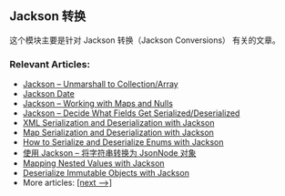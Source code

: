 ## Jackson 转换

这个模块主要是针对 Jackson 转换（Jackson Conversions） 有关的文章。

### Relevant Articles:
- [Jackson – Unmarshall to Collection/Array](https://www.baeldung.com/jackson-collection-array)
- [Jackson Date](https://www.baeldung.com/jackson-serialize-dates)
- [Jackson – Working with Maps and Nulls](https://www.baeldung.com/jackson-map-null-values-or-null-key)
- [Jackson – Decide What Fields Get Serialized/Deserialized](https://www.baeldung.com/jackson-field-serializable-deserializable-or-not)
- [XML Serialization and Deserialization with Jackson](https://www.baeldung.com/jackson-xml-serialization-and-deserialization)
- [Map Serialization and Deserialization with Jackson](https://www.baeldung.com/jackson-map)
- [How to Serialize and Deserialize Enums with Jackson](https://www.baeldung.com/jackson-serialize-enums)
- [使用 Jackson – 将字符串转换为 JsonNode 对象](https://www.ossez.com/t/jackson-jsonnode/13724)
- [Mapping Nested Values with Jackson](https://www.baeldung.com/jackson-nested-values)
- [Deserialize Immutable Objects with Jackson](https://www.baeldung.com/jackson-deserialize-immutable-objects)
- More articles: [[next -->]](../jackson-conversions-2)

